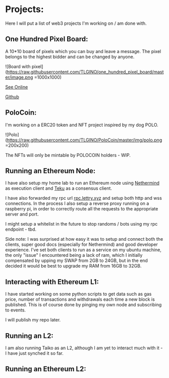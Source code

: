 # Projects:

Here I will put a list of web3 projects I'm working on / am done with.

## One Hundred Pixel Board:

A 10*10 board of pixels which you can buy and leave a message.
The pixel belongs to the highest bidder and can be changed by anyone.

![Board with pixel](https://raw.githubusercontent.com/TLGINO/one_hundred_pixel_board/master/image.png =1000x1000)

[See Online](https://onehundredpixelboard.lettry.xyz/)

[Github](https://github.com/TLGINO/one_hundred_pixel_board)


## PoloCoin:

I'm working on a ERC20 token and NFT project inspired by my dog POLO.

![Polo](https://raw.githubusercontent.com/TLGINO/PoloCoin/master/img/polo.png =200x200)

The NFTs will only be mintable by POLOCOIN holders - WIP.


## Running an Ethereum Node:

I have also setup my home lab to run an Ethereum node using [Nethermind](https://www.nethermind.io/) as execution client and [Teku](https://consensys.io/teku) as a consensus client.

I have also forwarded my rpc url [rpc.lettry.xyz](https://rpc.lettry.xyz) and setup both http and wss connections. In the process I also setup a reverse proxy running on a raspberry pi, in order to correctly route all the requests to the appropriate server and port.

I might setup a whitelist in the future to stop randoms / bots using my rpc endpoint - tbd.

Side note: I was surprised at how easy it was to setup and connect both the clients, super good docs (especially for Nethermind) and good developer experience.
I've set both clients to run as a service on my ubuntu machine, the only "issue" I encountered being a lack of ram, which I initially compensated by upping my SWAP from 2GB to 24GB, but in the end decided it would be best to upgrade my RAM from 16GB to 32GB.

## Interacting with Ethereum L1:

I have started working on some python scripts to get data such as gas price, number of transactions and withdrawals each time a new block is published. This is of course done by pinging my own node and subscribing to events.

I will publish my repo later.

## Running an L2:

I am also running Taiko as an L2, although I am yet to interact much with it - I have just synched it so far.





## Running an Ethereum L2:


